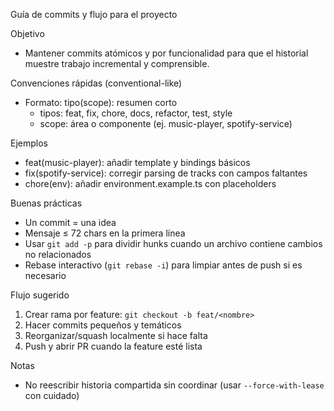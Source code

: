 Guía de commits y flujo para el proyecto

Objetivo
- Mantener commits atómicos y por funcionalidad para que el historial muestre trabajo incremental y comprensible.

Convenciones rápidas (conventional-like)
- Formato: tipo(scope): resumen corto
  - tipos: feat, fix, chore, docs, refactor, test, style
  - scope: área o componente (ej. music-player, spotify-service)

Ejemplos
- feat(music-player): añadir template y bindings básicos
- fix(spotify-service): corregir parsing de tracks con campos faltantes
- chore(env): añadir environment.example.ts con placeholders

Buenas prácticas
- Un commit = una idea
- Mensaje ≤ 72 chars en la primera línea
- Usar `git add -p` para dividir hunks cuando un archivo contiene cambios no relacionados
- Rebase interactivo (`git rebase -i`) para limpiar antes de push si es necesario

Flujo sugerido
1. Crear rama por feature: `git checkout -b feat/<nombre>`
2. Hacer commits pequeños y temáticos
3. Reorganizar/squash localmente si hace falta
4. Push y abrir PR cuando la feature esté lista

Notas
- No reescribir historia compartida sin coordinar (usar `--force-with-lease` con cuidado)
